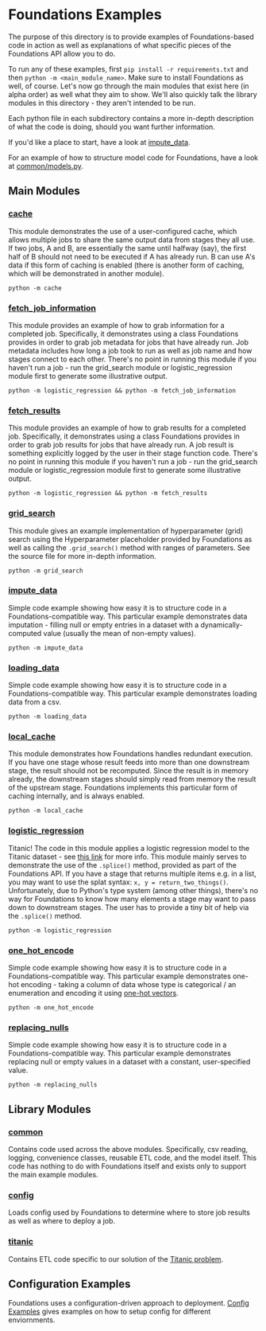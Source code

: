 # Foundations Examples

The purpose of this directory is to provide examples of Foundations-based code in action as well as explanations of what specific pieces of the Foundations API allow you to do.

To run any of these examples, first `pip install -r requirements.txt` and then `python -m <main_module_name>`.  Make sure to install Foundations as well, of course.  Let's now go through the main modules that exist here (in alpha order) as well what they aim to show.  We'll also quickly talk the library modules in this directory - they aren't intended to be run.

Each python file in each subdirectory contains a more in-depth description of what the code is doing, should you want further information.

If you'd like a place to start, have a look at [impute_data](./impute_data/__main__.py).

For an example of how to structure model code for Foundations, have a look at [common/models.py](./common/models.py).

## Main Modules

### [cache](./cache/__main__.py)

This module demonstrates the use of a user-configured cache, which allows multiple jobs to share the same output data from stages they all use.  If two jobs, A and B, are essentially the same until halfway (say), the first half of B should not need to be executed if A has already run.  B can use A's data if this form of caching is enabled (there is another form of caching, which will be demonstrated in another module).

`python -m cache`

### [fetch_job_information](./fetch_job_information/__main__.py)

This module provides an example of how to grab information for a completed job.  Specifically, it demonstrates using a class Foundations provides in order to grab job metadata for jobs that have already run.  Job metadata includes how long a job took to run as well as job name and how stages connect to each other.  There's no point in running this module if you haven't run a job - run the grid_search module or logistic_regression module first to generate some illustrative output.

`python -m logistic_regression && python -m fetch_job_information`

### [fetch_results](./fetch_results/__main__.py)

This module provides an example of how to grab results for a completed job.  Specifically, it demonstrates using a class Foundations provides in order to grab job results for jobs that have already run.  A job result is something explicitly logged by the user in their stage function code.  There's no point in running this module if you haven't run a job - run the grid_search module or logistic_regression module first to generate some illustrative output.

`python -m logistic_regression && python -m fetch_results`

### [grid_search](./grid_search/__main__.py)

This module gives an example implementation of hyperparameter (grid) search using the Hyperparameter placeholder provided by Foundations as well as calling the `.grid_search()` method with ranges of parameters.  See the source file for more in-depth information.

`python -m grid_search`

### [impute_data](./impute_data/__main__.py)

Simple code example showing how easy it is to structure code in a Foundations-compatible way.  This particular example demonstrates data imputation - filling null or empty entries in a dataset with a dynamically-computed value (usually the mean of non-empty values).

`python -m impute_data`

### [loading_data](./loading_data/__main__.py)

Simple code example showing how easy it is to structure code in a Foundations-compatible way.  This particular example demonstrates loading data from a csv.

`python -m loading_data`

### [local_cache](./local_cache/__main__.py)

This module demonstrates how Foundations handles redundant execution.  If you have one stage whose result feeds into more than one downstream stage, the result should not be recomputed.  Since the result is in memory already, the downstream stages should simply read from memory the result of the upstream stage.  Foundations implements this particular form of caching internally, and is always enabled.

`python -m local_cache`

### [logistic_regression](./logistic_regression/__main__.py)

Titanic!  The code in this module applies a logistic regression model to the Titanic dataset - see [this link](https://www.kaggle.com/c/titanic) for more info.  This module mainly serves to demonstrate the use of the `.splice()` method, provided as part of the Foundations API.  If you have a stage that returns multiple items e.g. in a list, you may want to use the splat syntax: `x, y = return_two_things()`.  Unfortunately, due to Python's type system (among other things), there's no way for Foundations to know how many elements a stage may want to pass down to downstream stages.  The user has to provide a tiny bit of help via the `.splice()` method.

`python -m logistic_regression`

### [one_hot_encode](./one_hot_encode/__main__.py)

Simple code example showing how easy it is to structure code in a Foundations-compatible way.  This particular example demonstrates one-hot encoding - taking a column of data whose type is categorical / an enumeration and encoding it using [one-hot vectors](https://en.wikipedia.org/wiki/One-hot).

`python -m one_hot_encode`

### [replacing_nulls](./replacing_nulls/__main__.py)

Simple code example showing how easy it is to structure code in a Foundations-compatible way.  This particular example demonstrates replacing null or empty values in a dataset with a constant, user-specified value.

`python -m replacing_nulls`

## Library Modules

### [common](./common)

Contains code used across the above modules.  Specifically, csv reading, logging, convenience classes, reusable ETL code, and the model itself.  This code has nothing to do with Foundations itself and exists only to support the main example modules.

### [config](./config/__init__.py)

Loads config used by Foundations to determine where to store job results as well as where to deploy a job.

### [titanic](./titanic/etl.py)

Contains ETL code specific to our solution of the [Titanic problem](https://www.kaggle.com/c/titanic).

## Configuration Examples

Foundations uses a configuration-driven approach to deployment. [Config Examples](./example_configs) gives examples on how to setup config for different enviornments.
 
